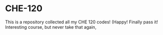# CHE-120
This is a repository collected all my CHE 120 codes! (Happy! Finally pass it! Interesting course, but never take that again,
